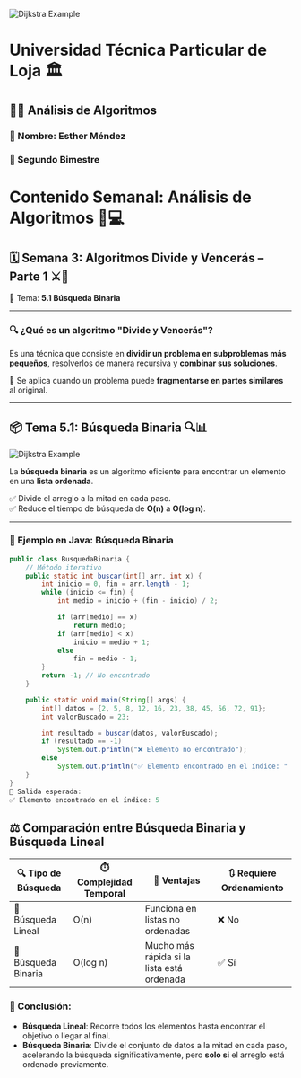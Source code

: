 ![Dijkstra Example](https://citec.com.ec/wp-content/uploads/2024/08/utpl-1024x412.png)
# Universidad Técnica Particular de Loja 🏛️
## 👩‍🏫 Análisis de Algoritmos  
### 👤 Nombre: Esther Méndez  
### 📘 Segundo Bimestre  

# Contenido Semanal: Análisis de Algoritmos 🧠💻 
## 🗓️ Semana 3: Algoritmos Divide y Vencerás – Parte 1 ⚔️📐  
📌 Tema: **5.1 Búsqueda Binaria**

---

### 🔍 ¿Qué es un algoritmo "Divide y Vencerás"?  
Es una técnica que consiste en **dividir un problema en subproblemas más pequeños**, resolverlos de manera recursiva y **combinar sus soluciones**.  

🧠 Se aplica cuando un problema puede **fragmentarse en partes similares** al original.

---

## 📦 Tema 5.1: Búsqueda Binaria 🔍📊  
![Dijkstra Example](https://somoshackersdelaprogramacion.es/wp-content/uploads/2022/05/busqueda-binaria.png)


La **búsqueda binaria** es un algoritmo eficiente para encontrar un elemento en una **lista ordenada**.

✅ Divide el arreglo a la mitad en cada paso.  
✅ Reduce el tiempo de búsqueda de **O(n)** a **O(log n)**.  

---

### 🧪 Ejemplo en Java: Búsqueda Binaria

```java
public class BusquedaBinaria {
    // Método iterativo
    public static int buscar(int[] arr, int x) {
        int inicio = 0, fin = arr.length - 1;
        while (inicio <= fin) {
            int medio = inicio + (fin - inicio) / 2;

            if (arr[medio] == x)
                return medio;
            if (arr[medio] < x)
                inicio = medio + 1;
            else
                fin = medio - 1;
        }
        return -1; // No encontrado
    }

    public static void main(String[] args) {
        int[] datos = {2, 5, 8, 12, 16, 23, 38, 45, 56, 72, 91};
        int valorBuscado = 23;

        int resultado = buscar(datos, valorBuscado);
        if (resultado == -1)
            System.out.println("❌ Elemento no encontrado");
        else
            System.out.println("✅ Elemento encontrado en el índice: " + resultado);
    }
}
🧮 Salida esperada:
✅ Elemento encontrado en el índice: 5
```
## ⚖️ Comparación entre Búsqueda Binaria y Búsqueda Lineal

| 🔍 Tipo de Búsqueda    | ⏱️ Complejidad Temporal | 🚀 Ventajas                          | 🔃 Requiere Ordenamiento |
|------------------------|--------------------------|--------------------------------------|---------------------------|
| 🔎 Búsqueda Lineal     | O(n)                     | Funciona en listas no ordenadas     | ❌ No                    |
| 📐 Búsqueda Binaria    | O(log n)                 | Mucho más rápida si la lista está ordenada | ✅ Sí               |

### 🧠 Conclusión:

- **Búsqueda Lineal**: Recorre todos los elementos hasta encontrar el objetivo o llegar al final.
- **Búsqueda Binaria**: Divide el conjunto de datos a la mitad en cada paso, acelerando la búsqueda significativamente, pero **solo si** el arreglo está ordenado previamente.


